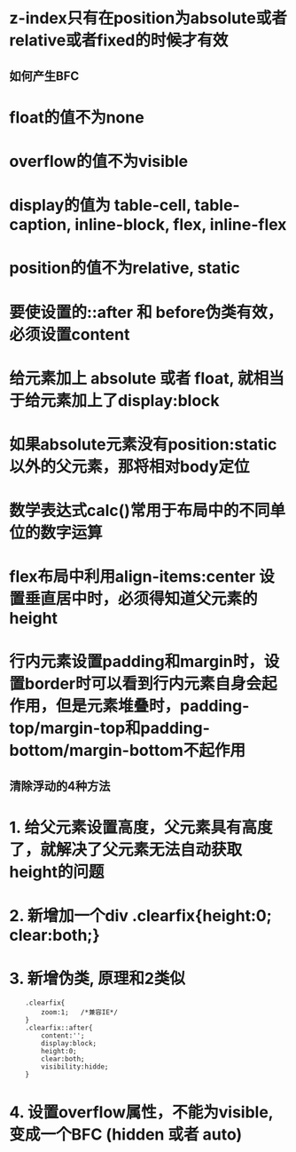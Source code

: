 # z-index只有在position为absolute或者relative或者fixed的时候才有效

## 如何产生BFC
   # float的值不为none
   # overflow的值不为visible
   # display的值为 table-cell, table-caption, inline-block, flex, inline-flex
   # position的值不为relative, static
   
# 要使设置的::after 和 before伪类有效，必须设置content

# 给元素加上 absolute 或者 float, 就相当于给元素加上了display:block
# 如果absolute元素没有position:static以外的父元素，那将相对body定位

# 数学表达式calc()常用于布局中的不同单位的数字运算

# flex布局中利用align-items:center 设置垂直居中时，必须得知道父元素的height

# 行内元素设置padding和margin时，设置border时可以看到行内元素自身会起作用，但是元素堆叠时，padding-top/margin-top和padding-bottom/margin-bottom不起作用

## 清除浮动的4种方法 ##
 # 1. 给父元素设置高度，父元素具有高度了，就解决了父元素无法自动获取height的问题
 # 2. 新增加一个div   .clearfix{height:0; clear:both;}
 # 3. 新增伪类, 原理和2类似 
        .clearfix{
            zoom:1;   /*兼容IE*/
        }
        .clearfix::after{
            content:'';
            display:block;
            height:0;
            clear:both;
            visibility:hidde;
        }
  # 4. 设置overflow属性，不能为visible,变成一个BFC (hidden 或者 auto) 
    
    
    
  